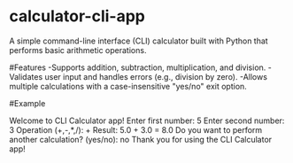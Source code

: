 # calculator-cli-app
A simple command-line interface (CLI) calculator built with Python that performs basic arithmetic operations.

#Features
-Supports addition, subtraction, multiplication, and division.
-Validates user input and handles errors (e.g., division by zero).
-Allows multiple calculations with a case-insensitive "yes/no" exit option.

#Example

Welcome to CLI Calculator app!
Enter first number: 5
Enter second number: 3
Operation (+,-,*,/): +
Result: 5.0 + 3.0 = 8.0
Do you want to perform another calculation? (yes/no): no
Thank you for using the CLI Calculator app!



